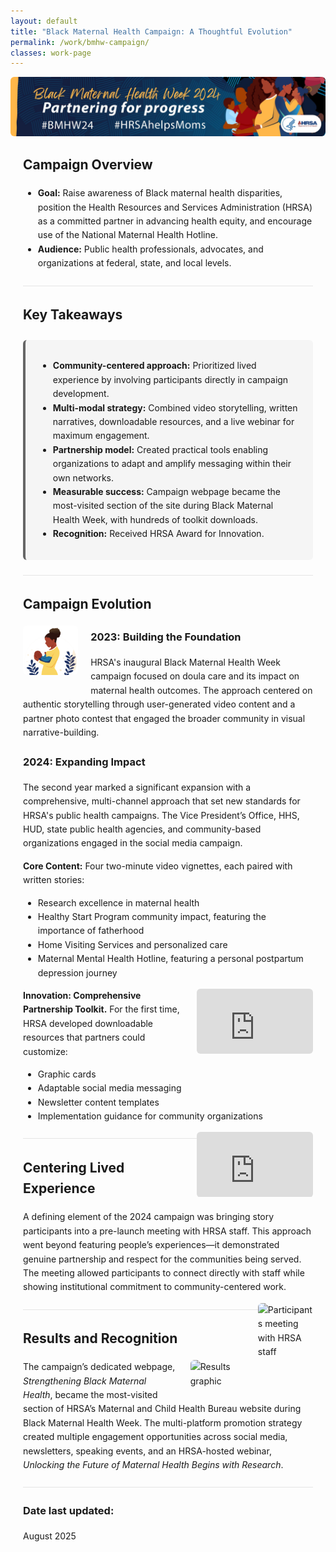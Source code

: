 ```yaml
---
layout: default
title: "Black Maternal Health Campaign: A Thoughtful Evolution"
permalink: /work/bmhw-campaign/
classes: work-page
---
```


<style>
/* Page-local container for margins & width */
.case {
  max-width: 56rem;               /* ~896px: comfortable mid width */
  margin: 0 auto;                 /* centers content */
  padding: 0 1.25rem;             /* side breathing room */
  line-height: 1.6;
}

/* Banner constrained to content width */
.banner img {
  width: 100%;
  height: auto;
  max-height: 240px;              /* keep banner from dominating */
  object-fit: cover;
  border-radius: 6px;
  display: block;
  margin-bottom: 1.25rem;
}

/* Soft callout box (Key Takeaways) */
.key-takeaways {
  background: #f5f5f5;
  border-left: 4px solid #666;
  padding: 1rem 1.25rem;
  margin: 1.5rem 0;
  border-radius: 6px;
}

/* Constrain ALL images inside the case */
.case img {
  max-width: 100%;
  height: auto;
  border-radius: 6px;
}

/* Inline images: ~half the earlier size, with float */
.inline-img.left,
.inline-img.right {
  max-width: 19%;                 /* ~quarter of content width */
}
.inline-img.left  { float: left;  margin: 0 1.25rem 1rem 0; }
.inline-img.right { float: right; margin: 0 0 1rem 1.25rem; }

/* Inline (small) video that sits with text */
.video-inline {
  float: right;
  width: min(320px, 40%);         /* ≈ quarter-ish width */
  aspect-ratio: 16 / 9;
  margin: 0 0 1rem 1rem;
  overflow: hidden;
  border-radius: 6px;
}
.video-inline iframe {
  width: 100%;
  height: 100%;
  border: 0;
}

/* Full-width (capped) video block, if needed elsewhere */
.video-embed {
  position: relative;
  padding-bottom: 56.25%;
  height: 0;
  margin: 1.25rem auto;
  max-width: 48rem;               /* cap around 768px */
}
.video-embed iframe {
  position: absolute; top: 0; left: 0;
  width: 100%; height: 100%;
  border: 0; border-radius: 6px;
}

/* Simple separators */
.hr { border-top: 1px solid #e5e5e5; margin: 1.5rem 0; }

/* Mobile tweaks: stack floats */
@media (max-width: 768px) {
  .inline-img.left,
  .inline-img.right,
  .video-inline {
    float: none;
    width: 100%;
    max-width: 100%;
    margin: 1rem 0;
  }
}
</style>

<!-- Banner -->
<div class="banner">
  <img src="/assets/images/bmhw-2024-web-banner.jpg" alt="Black Maternal Health Week campaign banner">
</div>

<div class="case">

  <h2>Campaign Overview</h2>
  <ul>
    <li><strong>Goal:</strong> Raise awareness of Black maternal health disparities, position the Health Resources and Services Administration (HRSA) as a committed partner in advancing health equity, and encourage use of the National Maternal Health Hotline.</li>
    <li><strong>Audience:</strong> Public health professionals, advocates, and organizations at federal, state, and local levels.</li>
  </ul>

  <div class="hr"></div>

  <h2>Key Takeaways</h2>
  <div class="key-takeaways">
    <ul>
      <li><strong>Community-centered approach:</strong> Prioritized lived experience by involving participants directly in campaign development.</li>
      <li><strong>Multi-modal strategy:</strong> Combined video storytelling, written narratives, downloadable resources, and a live webinar for maximum engagement.</li>
      <li><strong>Partnership model:</strong> Created practical tools enabling organizations to adapt and amplify messaging within their own networks.</li>
      <li><strong>Measurable success:</strong> Campaign webpage became the most-visited section of the site during Black Maternal Health Week, with hundreds of toolkit downloads.</li>
      <li><strong>Recognition:</strong> Received HRSA Award for Innovation.</li>
    </ul>
  </div>

  <div class="hr"></div>

  <h2>Campaign Evolution</h2>

  <img src="/assets/images/BMHWicon2023.jpg" alt="Icon for 2023 campaign" class="inline-img left">

  <h3>2023: Building the Foundation</h3>
  <p>HRSA's inaugural Black Maternal Health Week campaign focused on doula care and its impact on maternal health outcomes. The approach centered on authentic storytelling through user-generated video content and a partner photo contest that engaged the broader community in visual narrative-building.</p>

  <h3>2024: Expanding Impact</h3>
  <p>The second year marked a significant expansion with a comprehensive, multi-channel approach that set new standards for HRSA's public health campaigns. The Vice President’s Office, HHS, HUD, state public health agencies, and community-based organizations engaged in the social media campaign.</p>

  <p><strong>Core Content:</strong> Four two-minute video vignettes, each paired with written stories:</p>
  <ul>
    <li>Research excellence in maternal health</li>
    <li>Healthy Start Program community impact, featuring the importance of fatherhood</li>
    <li>Home Visiting Services and personalized care</li>
    <li>Maternal Mental Health Hotline, featuring a personal postpartum depression journey</li>
  </ul>

  <!-- Inline, constrained video on the right -->
  <div class="video-inline">
    <iframe src="https://www.youtube.com/embed/ysz5S6PUM-U" allowfullscreen title="Campaign video 1"></iframe>
  </div>

  <p><strong>Innovation: Comprehensive Partnership Toolkit.</strong> For the first time, HRSA developed downloadable resources that partners could customize:</p>
  <ul>
    <li>Graphic cards</li>
    <li>Adaptable social media messaging</li>
    <li>Newsletter content templates</li>
    <li>Implementation guidance for community organizations</li>
  </ul>

  <!-- Second inline, constrained video on the right -->
  <div class="video-inline">
    <iframe src="https://www.youtube.com/embed/tgbNymZ7vqY" allowfullscreen title="Campaign video 2"></iframe>
  </div>

  <div class="hr"></div>

  <h2>Centering Lived Experience</h2>
  <p>A defining element of the 2024 campaign was bringing story participants into a pre-launch meeting with HRSA staff. This approach went beyond featuring people’s experiences—it demonstrated genuine partnership and respect for the communities being served. The meeting allowed participants to connect directly with staff while showing institutional commitment to community-centered work.</p>

  <img src="/assets/images/supporting-graphic-placeholder.jpg" alt="Participants meeting with HRSA staff" class="inline-img right">

  <div class="hr"></div>

  <h2>Results and Recognition</h2>

  <img src="/assets/images/results-placeholder.jpg" alt="Results graphic" class="inline-img right">

  <p>The campaign’s dedicated webpage, <em>Strengthening Black Maternal Health</em>, became the most-visited section of HRSA’s Maternal and Child Health Bureau website during Black Maternal Health Week. The multi-platform promotion strategy created multiple engagement opportunities across social media, newsletters, speaking events, and an HRSA-hosted webinar, <em>Unlocking the Future of Maternal Health Begins with Research</em>.</p>

  <div class="hr"></div>

  <h3>Date last updated:</h3>
  <p>August 2025</p>

</div> <!-- /case -->
